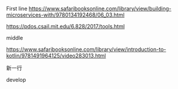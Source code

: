 First line
https://www.safaribooksonline.com/library/view/building-microservices-with/9780134192468/06_03.html

https://pdos.csail.mit.edu/6.828/2017/tools.html

middle

https://www.safaribooksonline.com/library/view/introduction-to-kotlin/9781491964125/video283013.html


新一行

develop

